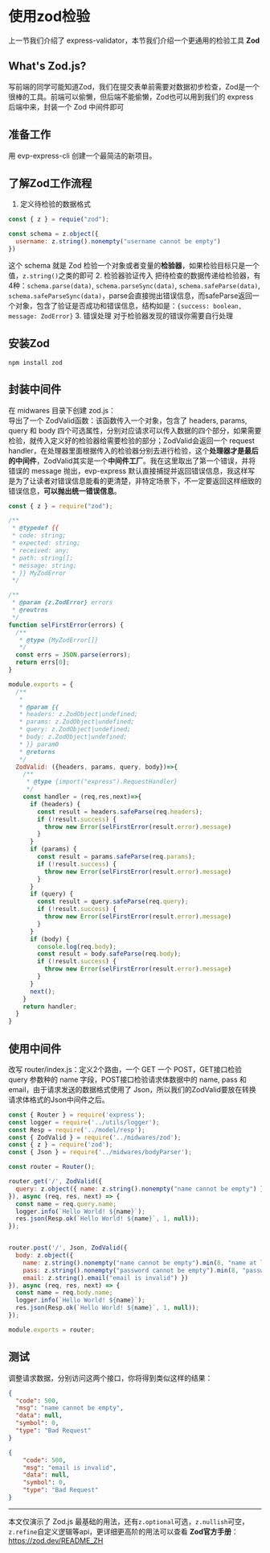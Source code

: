 # 使用zod检验

上一节我们介绍了 express-validator，本节我们介绍一个更通用的检验工具 **Zod**

## What's Zod.js?

写前端的同学可能知道Zod，我们在提交表单前需要对数据初步检查，Zod是一个很棒的工具。前端可以偷懒，但后端不能偷懒，Zod也可以用到我们的 express 后端中来，封装一个 Zod 中间件即可

## 准备工作

用 evp-express-cli 创建一个最简洁的新项目。

## 了解Zod工作流程

1. 定义待检验的数据格式
```js
const { z } = requie("zod");

const schema = z.object({
  username: z.string().nonempty("username cannot be empty")
})
```
这个 schema 就是 Zod 检验一个对象或者变量的**检验器**，如果检验目标只是一个值，`z.string()`之类的即可
2. 检验器验证传入
把待检查的数据传递给检验器，有4种：`schema.parse(data)`, `schema.parseSync(data)`, `schema.safeParse(data)`, `schema.safeParseSync(data)`，parse会直接抛出错误信息，而safeParse返回一个对象，包含了验证是否成功和错误信息，结构如是：`{success: boolean, message: ZodError}`
3. 错误处理
对于检验器发现的错误你需要自行处理

## 安装Zod

```shell
npm install zod
```

## 封装中间件

在 midwares 目录下创建 zod.js：  
导出了一个 ZodValid函数：该函数传入一个对象，包含了 headers, params, query 和 body 四个可选属性，分别对应请求可以传入数据的四个部分，如果需要检验，就传入定义好的检验器给需要检验的部分；ZodValid会返回一个 request handler，在处理器里面根据传入的检验器分别去进行检验，这个**处理器才是最后的中间件**，ZodValid其实是一个**中间件工厂**。我在这里取出了第一个错误，并将错误的 message 抛出，evp-express 默认直接捕捉并返回错误信息，我这样写是为了让读者对错误信息能看的更清楚，非特定场景下，不一定要返回这样细致的错误信息，**可以抛出统一错误信息**。
```js
const { z } = require("zod");

/**
 * @typedef {{
 * code: string;
 * expected: string;
 * received: any;
 * path: string[];
 * message: string;
 * }} MyZodError
 */

/**
 * @param {z.ZodError} errors 
 * @reutrns
 */
function selFirstError(errors) {
  /**
   * @type {MyZodError[]}
   */
  const errs = JSON.parse(errors);
  return errs[0];
}

module.exports = {
  /**
   * 
   * @param {{
   * headers: z.ZodObject|undefined;
   * params: z.ZodObject|undefined;
   * query: z.ZodObject|undefined;
   * body: z.ZodObject|undefined;
   * }} param0 
   * @returns
   */
  ZodValid: ({headers, params, query, body})=>{
    /**
     * @type {import("express").RequestHandler}
     */
    const handler = (req,res,next)=>{
      if (headers) {
        const result = headers.safeParse(req.headers);
        if (!result.success) {
          throw new Error(selFirstError(result.error).message)
        }
      }
      if (params) {
        const result = params.safeParse(req.params);
        if (!result.success) {
          throw new Error(selFirstError(result.error).message)
        }
      }
      if (query) {
        const result = query.safeParse(req.query);
        if (!result.success) {
          throw new Error(selFirstError(result.error).message)
        }
      }
      if (body) {
        console.log(req.body);
        const result = body.safeParse(req.body);
        if (!result.success) {
          throw new Error(selFirstError(result.error).message)
        }
      }
      next();
    }
    return handler;
  }
}
```

## 使用中间件

改写 router/index.js：定义2个路由，一个 GET 一个 POST，GET接口检验 query 参数种的 name 字段，POST接口检验请求体数据中的 name, pass 和 email，由于请求发送的数据格式使用了 Json，所以我们的ZodValid要放在转换请求体格式的Json中间件之后。
```js
const { Router } = require('express');
const logger = require('../utils/logger');
const Resp = require('../model/resp');
const { ZodValid } = require('../midwares/zod');
const { z } = require('zod');
const { Json } = require('../midwares/bodyParser');

const router = Router();

router.get('/', ZodValid({
  query: z.object({ name: z.string().nonempty("name cannot be empty") })
}), async (req, res, next) => {
  const name = req.query.name;
  logger.info(`Hello World! ${name}`);
  res.json(Resp.ok(`Hello World! ${name}`, 1, null));
});


router.post('/', Json, ZodValid({
  body: z.object({ 
    name: z.string().nonempty("name cannot be empty").min(8, "name at least 8 length"),
    pass: z.string().nonempty("password cannot be empty").min(8, "password at least 8 lenght"),
    email: z.string().email("email is invalid") })
}), async (req, res, next) => {
  const name = req.body.name;
  logger.info(`Hello World! ${name}`);
  res.json(Resp.ok(`Hello World! ${name}`, 1, null));
});

module.exports = router;
```

## 测试

调整请求数据，分别访问这两个接口，你将得到类似这样的结果：
```json
{
  "code": 500,
  "msg": "name cannot be empty",
  "data": null,
  "symbol": 0,
  "type": "Bad Request"
}
```
```json
{
    "code": 500,
    "msg": "email is invalid",
    "data": null,
    "symbol": 0,
    "type": "Bad Request"
}
```

---

本文仅演示了 Zod.js 最基础的用法，还有`z.optional`可选，`z.nullish`可空，`z.refine`自定义逻辑等api，更详细更高阶的用法可以查看 **Zod官方手册**：<https://zod.dev/README_ZH>

